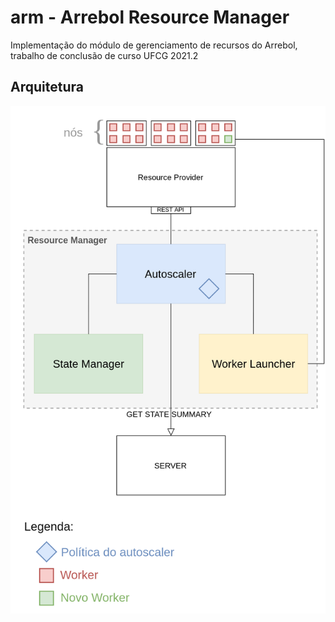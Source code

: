 # arm - Arrebol Resource Manager

Implementação do módulo de gerenciamento de recursos do Arrebol, trabalho de conclusão de curso UFCG 2021.2

## Arquitetura
<!-- ![](./docs/img/arquitetura.png) -->

<div style="text-align:center;">
    <img src="./docs/img/arquitetura.png" alt="drawing" style="width:1000px;"/>
</div>
